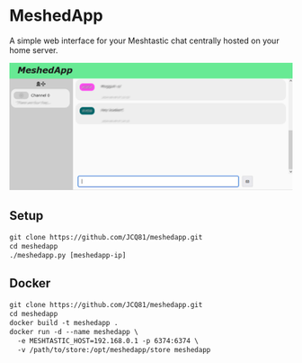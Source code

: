 # MeshedApp

A simple web interface for your Meshtastic chat centrally hosted on your home server. 

![](./img/example1.png)

## Setup

```
git clone https://github.com/JCQ81/meshedapp.git
cd meshedapp
./meshedapp.py [meshedapp-ip]
```

## Docker

```
git clone https://github.com/JCQ81/meshedapp.git
cd meshedapp
docker build -t meshedapp .
docker run -d --name meshedapp \
  -e MESHTASTIC_HOST=192.168.0.1 -p 6374:6374 \
  -v /path/to/store:/opt/meshedapp/store meshedapp
```
